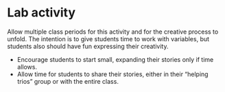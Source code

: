 # Lab activity

Allow multiple class periods for this activity and for the creative process to unfold. The intention is to give students time to work with variables, but students also should have fun expressing their creativity.

- Encourage students to start small, expanding their stories only if time allows.
- Allow time for students to share their stories, either in their “helping trios” group or with the entire class.
